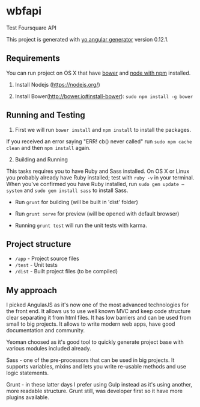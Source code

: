 # wbfapi
Test Foursquare API

This project is generated with [yo angular generator](https://github.com/yeoman/generator-angular)
version 0.12.1.

## Requirements

You can run project on OS X that have [bower](http://bower.io#install-bower) and [node with npm](https://nodejs.org/) installed.

1) Install Nodejs (https://nodejs.org/)

2) Install Bower(http://bower.io#install-bower): `sudo npm install -g bower`

## Running and Testing

1) First we will run `bower install` and `npm install` to install the packages.

If you received an error saying "ERR! cb() never called" run `sudo npm cache clean` and then `npm install` again.


2) Building and Running

This tasks requires you to have Ruby and Sass installed. On OS X or Linux you probably already have Ruby installed; test with `ruby -v` in your terminal. When you've confirmed you have Ruby installed, run `sudo gem update —system` and `sudo gem install sass` to install Sass.

* Run `grunt` for building (will be built in 'dist' folder)
* Run `grunt serve` for preview (will be opened with default browser)

* Running `grunt test` will run the unit tests with karma.

## Project structure

* `/app` -  Project source files
* `/test` - Unit tests
* `/dist` - Built project files (to be compiled)


## My approach

I picked AngularJS  as it's now one of the most advanced technologies for the front end. It allows us to use well known MVC and keep code structure clear separating it from html files. It has low barriers and can be used from small to big projects. It allows to write modern web apps, have good documentation and community.

Yeoman choosed as it's good tool to quickly generate project base with various modules included already.

Sass - one of the pre-processors that can be used in big projects. It supports variables, mixins and lets you write re-usable methods and use logic statements.

Grunt - in these latter days I prefer using Gulp instead as it's using another, more readable structure. Grunt still, was developer first so it have more plugins available. 

